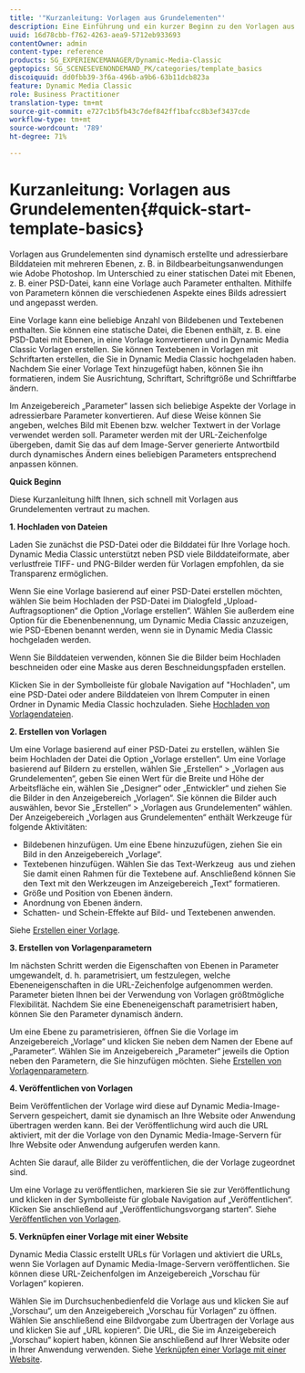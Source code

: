 ```yaml
---
title: '"Kurzanleitung: Vorlagen aus Grundelementen"'
description: Eine Einführung und ein kurzer Beginn zu den Vorlagen aus Grundelementen, die Ihnen helfen, sich schnell aufzumachen.
uuid: 16d78cbb-f762-4263-aea9-5712eb933693
contentOwner: admin
content-type: reference
products: SG_EXPERIENCEMANAGER/Dynamic-Media-Classic
geptopics: SG_SCENESEVENONDEMAND_PK/categories/template_basics
discoiquuid: dd0fbb39-3f6a-496b-a9b6-63b11dcb823a
feature: Dynamic Media Classic
role: Business Practitioner
translation-type: tm+mt
source-git-commit: e727c1b5fb43c7def842ff1bafcc8b3ef3437cde
workflow-type: tm+mt
source-wordcount: '789'
ht-degree: 71%

---
```



# Kurzanleitung: Vorlagen aus Grundelementen{#quick-start-template-basics}

Vorlagen aus Grundelementen sind dynamisch erstellte und adressierbare Bilddateien mit mehreren Ebenen, z. B. in Bildbearbeitungsanwendungen wie Adobe Photoshop. Im Unterschied zu einer statischen Datei mit Ebenen, z. B. einer PSD-Datei, kann eine Vorlage auch Parameter enthalten. Mithilfe von Parametern können die verschiedenen Aspekte eines Bilds adressiert und angepasst werden.

Eine Vorlage kann eine beliebige Anzahl von Bildebenen und Textebenen enthalten. Sie können eine statische Datei, die Ebenen enthält, z. B. eine PSD-Datei mit Ebenen, in eine Vorlage konvertieren und in Dynamic Media Classic Vorlagen erstellen. Sie können Textebenen in Vorlagen mit Schriftarten erstellen, die Sie in Dynamic Media Classic hochgeladen haben. Nachdem Sie einer Vorlage Text hinzugefügt haben, können Sie ihn formatieren, indem Sie Ausrichtung, Schriftart, Schriftgröße und Schriftfarbe ändern.

Im Anzeigebereich „Parameter“ lassen sich beliebige Aspekte der Vorlage in adressierbare Parameter konvertieren. Auf diese Weise können Sie angeben, welches Bild mit Ebenen bzw. welcher Textwert in der Vorlage verwendet werden soll. Parameter werden mit der URL-Zeichenfolge übergeben, damit Sie das auf dem Image-Server generierte Antwortbild durch dynamisches Ändern eines beliebigen Parameters entsprechend anpassen können.

**Quick Beginn**

Diese Kurzanleitung hilft Ihnen, sich schnell mit Vorlagen aus Grundelementen vertraut zu machen.

**1. Hochladen von Dateien**

Laden Sie zunächst die PSD-Datei oder die Bilddatei für Ihre Vorlage hoch. Dynamic Media Classic unterstützt neben PSD viele Bilddateiformate, aber verlustfreie TIFF- und PNG-Bilder werden für Vorlagen empfohlen, da sie Transparenz ermöglichen.

Wenn Sie eine Vorlage basierend auf einer PSD-Datei erstellen möchten, wählen Sie beim Hochladen der PSD-Datei im Dialogfeld „Upload-Auftragsoptionen“ die Option „Vorlage erstellen“. Wählen Sie außerdem eine Option für die Ebenenbenennung, um Dynamic Media Classic anzuzeigen, wie PSD-Ebenen benannt werden, wenn sie in Dynamic Media Classic hochgeladen werden.

Wenn Sie Bilddateien verwenden, können Sie die Bilder beim Hochladen beschneiden oder eine Maske aus deren Beschneidungspfaden erstellen.

Klicken Sie in der Symbolleiste für globale Navigation auf &quot;Hochladen&quot;, um eine PSD-Datei oder andere Bilddateien von Ihrem Computer in einen Ordner in Dynamic Media Classic hochzuladen. Siehe [Hochladen von Vorlagendateien](uploading-template-files.md#uploading_template_files).

**2. Erstellen von Vorlagen**

Um eine Vorlage basierend auf einer PSD-Datei zu erstellen, wählen Sie beim Hochladen der Datei die Option „Vorlage erstellen“. Um eine Vorlage basierend auf Bildern zu erstellen, wählen Sie „Erstellen“ > „Vorlagen aus Grundelementen“, geben Sie einen Wert für die Breite und Höhe der Arbeitsfläche ein, wählen Sie „Designer“ oder „Entwickler“ und ziehen Sie die Bilder in den Anzeigebereich „Vorlagen“. Sie können die Bilder auch auswählen, bevor Sie „Erstellen“ > „Vorlagen aus Grundelementen“ wählen. Der Anzeigebereich „Vorlagen aus Grundelementen“ enthält Werkzeuge für folgende Aktivitäten:

* Bildebenen hinzufügen. Um eine Ebene hinzuzufügen, ziehen Sie ein Bild in den Anzeigebereich „Vorlage“.
* Textebenen hinzufügen. Wählen Sie das Text-Werkzeug  aus und ziehen Sie damit einen Rahmen für die Textebene auf. Anschließend können Sie den Text mit den Werkzeugen im Anzeigebereich „Text“ formatieren.
* Größe und Position von Ebenen ändern.
* Anordnung von Ebenen ändern.
* Schatten- und Schein-Effekte auf Bild- und Textebenen anwenden. 

Siehe [Erstellen einer Vorlage](creating-template.md#creating_a_template).

**3. Erstellen von Vorlagenparametern**

Im nächsten Schritt werden die Eigenschaften von Ebenen in Parameter umgewandelt, d. h. parametrisiert, um festzulegen, welche Ebeneneigenschaften in die URL-Zeichenfolge aufgenommen werden. Parameter bieten Ihnen bei der Verwendung von Vorlagen größtmögliche Flexibilität. Nachdem Sie eine Ebeneneigenschaft parametrisiert haben, können Sie den Parameter dynamisch ändern.

Um eine Ebene zu parametrisieren, öffnen Sie die Vorlage im Anzeigebereich „Vorlage“ und klicken Sie neben dem Namen der Ebene auf „Parameter“. Wählen Sie im Anzeigebereich „Parameter“ jeweils die Option neben den Parametern, die Sie hinzufügen möchten. Siehe [Erstellen von Vorlagenparametern](creating-template-parameters.md#creating_template_parameters).

**4. Veröffentlichen von Vorlagen**

Beim Veröffentlichen der Vorlage wird diese auf Dynamic Media-Image-Servern gespeichert, damit sie dynamisch an Ihre Website oder Anwendung übertragen werden kann. Bei der Veröffentlichung wird auch die URL aktiviert, mit der die Vorlage von den Dynamic Media-Image-Servern für Ihre Website oder Anwendung aufgerufen werden kann.

Achten Sie darauf, alle Bilder zu veröffentlichen, die der Vorlage zugeordnet sind.

Um eine Vorlage zu veröffentlichen, markieren Sie sie zur Veröffentlichung und klicken in der Symbolleiste für globale Navigation auf „Veröffentlichen“. Klicken Sie anschließend auf „Veröffentlichungsvorgang starten“. Siehe [Veröffentlichen von Vorlagen](publishing-templates.md#publishing_templates).

**5. Verknüpfen einer Vorlage mit einer Website**

Dynamic Media Classic erstellt URLs für Vorlagen und aktiviert die URLs, wenn Sie Vorlagen auf Dynamic Media-Image-Servern veröffentlichen. Sie können diese URL-Zeichenfolgen im Anzeigebereich „Vorschau für Vorlagen“ kopieren.

Wählen Sie im Durchsuchenbedienfeld die Vorlage aus und klicken Sie auf „Vorschau“, um den Anzeigebereich „Vorschau für Vorlagen“ zu öffnen. Wählen Sie anschließend eine Bildvorgabe zum Übertragen der Vorlage aus und klicken Sie auf „URL kopieren“. Die URL, die Sie im Anzeigebereich „Vorschau“ kopiert haben, können Sie anschließend auf Ihrer Website oder in Ihrer Anwendung verwenden. Siehe [Verknüpfen einer Vorlage mit einer Website](linking-template-web-page.md#linking_a_template_to_a_web_page).
